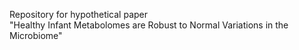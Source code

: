 Repository for hypothetical paper  
"Healthy Infant Metabolomes are Robust to Normal Variations in the Microbiome"  

